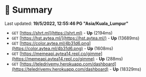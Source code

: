 # 📖 Summary
Last updated: **19/5/2022, 12:55:46 PG "Asia/Kuala_Lumpur"**

- `GET` [https://shrt.ml](https://shrt.ml) - **Up** (2194ms)
- `GET` [https://hst.aytea.ml/](https://hst.aytea.ml/) - **Up** (13689ms)
- `GET` [https://color.aytea.ml/4b31d6.png](https://color.aytea.ml/4b31d6.png) - **Up** (1608ms)
- `GET` [https://memeapi.aytea14.repl.co/gimme](https://memeapi.aytea14.repl.co/gimme) - **Up** (288ms)
- `GET` [https://teledrivemy.herokuapp.com/dashboard](https://teledrivemy.herokuapp.com/dashboard) - **Up** (18329ms)
